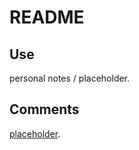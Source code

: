 # README

## Use

personal notes / placeholder.

## Comments

[placeholder](https://sword-2.github.io/requirements/1a_des/o_des_rel.html).
